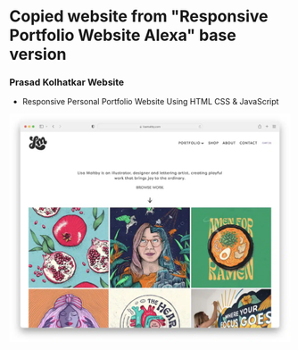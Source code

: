 # Copied website from "Responsive Portfolio Website Alexa" base version
### Prasad Kolhatkar Website

- Responsive Personal Portfolio Website Using HTML CSS & JavaScript

![preview img](/preview.jpg.webp)
